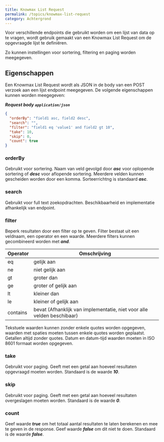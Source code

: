 ```yaml
---
title: Knowmax List Request
permalink: /topics/knowmax-list-request
category: Achtergrond
---
```


Voor verschillende endpoints die gebruikt worden om een lijst van data op te vragen, wordt gebruik gemaakt van een Knowmax List Request om de opgevraagde lijst te definiëren. 

Zo kunnen instellingen voor sortering, filtering en paging worden meegegeven.

## Eigenschappen
Een Knowmax List Request wordt als JSON in de body van een POST verzoek aan een lijst endpoint meegegeven. De volgende eigenschappen kunnen worden meegegeven:

***Request body ```application/json```***
```json
{
  "orderBy": "field1 asc, field2 desc",
  "search": "",
  "filter": "field1 eq 'value1' and field2 gt 10",
  "take": 10,
  "skip": 0,
  "count": true
}
```

### orderBy
Gebruikt voor sortering. Naam van veld gevolgd door ***asc*** voor oplopende sortering of ***desc*** voor aflopende sortering. Meerdere velden kunnen gescheiden worden door een komma. Sorteerrichtng is standaard ***asc***.

### search
Gebruikt voor full text zoekopdrachten. Beschikbaarheid en implementatie afhankelijk van endpoint.

### filter
Beperk resultaten door een filter op te geven. Filter bestaat uit een veldnaam, een operator en een waarde. Meerdere filters kunnen gecombineerd worden met ***and***. 

Operator | Omschrijving
--- | ---
eq | gelijk aan
ne | niet gelijk aan
gt | groter dan
ge | groter of gelijk aan
lt | kleiner dan
le | kleiner of gelijk aan
contains | bevat (Afhanklijk van implementatie, niet voor alle velden beschibaar)

Tekstuele waarden kunnen zonder enkele quotes worden opgegeven, waarden met spaties moeten tussen enkele quotes worden geplaatst. Getallen altijd zonder quotes. Datum en datum-tijd waarden moeten in ISO 8601 formaat worden opgegeven.

### take
Gebruikt voor paging. Geeft met een getal aan hoeveel resultaten opgevraagd moeten worden. Standaard is de waarde ***10***.

### skip
Gebruikt voor paging. Geeft met een getal aan hoeveel resultaten overgeslagen moeten worden. Standaard is de waarde ***0***.

### count
Geef waarde ***true*** om het totaal aantal resultaten te laten berekenen en mee te geven in de response. Geef waarde ***false*** om dit niet te doen. Standaard is de waarde ***false***.


